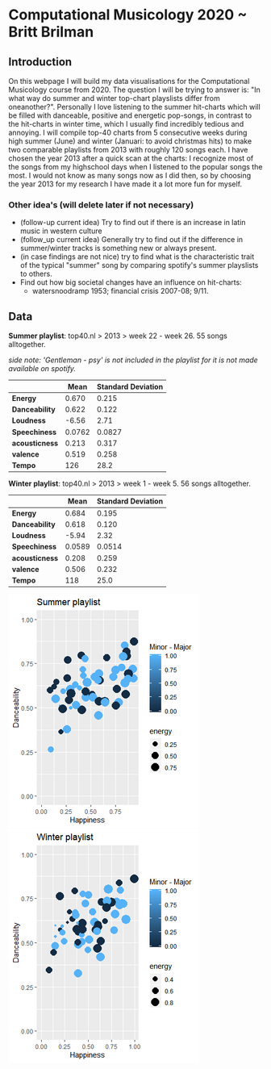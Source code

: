 # Computational Musicology 2020 ~ Britt Brilman

## Introduction
On this webpage I will build my data visualisations for the Computational Musicology course from 2020. The question I will be trying to answer is: "In what way do summer and winter top-chart playslists differ from oneanother?". Personally I love listening to the summer hit-charts which will be filled with danceable, positive and energetic pop-songs, in contrast to the hit-charts in winter time, which I usually find incredibly tedious and annoying. I will compile top-40 charts from 5 consecutive weeks during high summer (June) and winter (Januari: to avoid christmas hits) to make two comparable playlists from 2013 with roughly 120 songs each. I have chosen the year 2013 after a quick scan at the charts: I recognize most of the songs from my highschool days when I listened to the popular songs the most. I would not know as many songs now as I did then, so by choosing the year 2013 for my research I have made it a lot more fun for myself. 

### Other idea's (will delete later if not necessary)
- (follow-up current idea) Try to find out if there is an increase in latin music in western culture
- (follow_up current idea) Generally try to find out if the difference in summer/winter tracks is something new or always present.
- (in case findings are not nice) try to find what is the characteristic trait of the typical "summer" song by comparing spotify's summer playslists to others. 
- Find out how big societal changes have an influence on hit-charts:  
  - watersnoodramp 1953; financial crisis 2007-08; 9/11. 

## Data

**Summer playlist**: top40.nl > 2013 > week 22 - week 26. 55 songs alltogether.

*side note: 'Gentleman - psy' is not included in the playlist for it is not made available on spotify.* 

| |Mean | Standard Deviation
---|---|---
**Energy**|0.670|0.215
**Danceability**|0.622|0.122
**Loudness**|-6.56|2.71
**Speechiness**|0.0762|0.0827
**acousticness**|0.213|0.317
**valence**|0.519|0.258
**Tempo**|126|28.2


**Winter playlist**: top40.nl > 2013 > week 1 - week 5. 56 songs alltogether. 

| |Mean | Standard Deviation
---|---|---
**Energy**|0.684|0.195
**Danceability**|0.618|0.120
**Loudness**|-5.94|2.32
**Speechiness**|0.0589|0.0514
**acousticness**|0.208|0.259
**valence**|0.506|0.232
**Tempo**|118|25.0

![SummerPlot](Summer_plot.png)
![Winterplot](Winter_plot.png)

